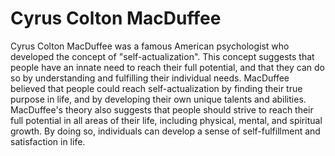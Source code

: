 # Cyrus Colton MacDuffee

Cyrus Colton MacDuffee was a famous American psychologist who developed the concept of "self-actualization". This concept suggests that people have an innate need to reach their full potential, and that they can do so by understanding and fulfilling their individual needs. MacDuffee believed that people could reach self-actualization by finding their true purpose in life, and by developing their own unique talents and abilities. MacDuffee's theory also suggests that people should strive to reach their full potential in all areas of their life, including physical, mental, and spiritual growth. By doing so, individuals can develop a sense of self-fulfillment and satisfaction in life.
